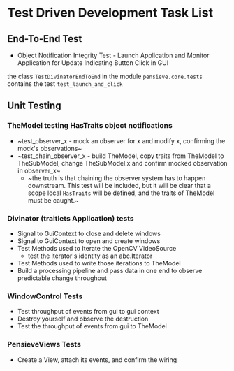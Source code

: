 # Test Driven Development Task List
## End-To-End Test
* Object Notification Integrity Test - Launch Application and Monitor Application for Update Indicating Button Click in GUI

the class `TestDivinatorEndToEnd` in the module `pensieve.core.tests` contains the test `test_launch_and_click`

## Unit Testing
### TheModel testing HasTraits object notifications 
* ~test_observer_x - mock an observer for x and modify x, confirming the mock's observations~
* ~test_chain_observer_x - build TheModel, copy traits from TheModel to TheSubModel, change TheSubModel.x and confirm
mocked observation in observer_x~
    * ~the truth is that chaining the observer system has to happen downstream.  This test will be included, but it will
    be clear that a scope local `HasTraits` will be defined, and the traits of TheModel must be caught.~

### Divinator (traitlets Application) tests
* Signal to GuiContext to close and delete windows
* Signal to GuiContext to open and create windows
* Test Methods used to Iterate the OpenCV VideoSource
    * test the iterator's identity as an abc.Iterator
* Test Methods used to write those iterations to TheModel
* Build a processing pipeline and pass data in one end to observe predictable change throughout

### WindowControl Tests
* Test throughput of events from gui to gui context
* Destroy yourself and observe the destruction
* Test the throughput of events from gui to TheModel

### PensieveViews Tests
* Create a View, attach its events, and confirm the wiring
